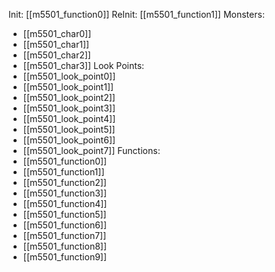 Init: [[m5501_function0]]
ReInit: [[m5501_function1]]
Monsters:
- [[m5501_char0]]
- [[m5501_char1]]
- [[m5501_char2]]
- [[m5501_char3]]
Look Points:
- [[m5501_look_point0]]
- [[m5501_look_point1]]
- [[m5501_look_point2]]
- [[m5501_look_point3]]
- [[m5501_look_point4]]
- [[m5501_look_point5]]
- [[m5501_look_point6]]
- [[m5501_look_point7]]
Functions:
- [[m5501_function0]]
- [[m5501_function1]]
- [[m5501_function2]]
- [[m5501_function3]]
- [[m5501_function4]]
- [[m5501_function5]]
- [[m5501_function6]]
- [[m5501_function7]]
- [[m5501_function8]]
- [[m5501_function9]]
